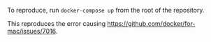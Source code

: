 To reproduce, run `docker-compose up` from the root of the repository.

This reproduces the error causing https://github.com/docker/for-mac/issues/7016.